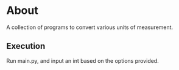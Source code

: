 
# About

A collection of programs to convert various units of measurement.

## Execution

Run main.py, and input an int based on the options provided.